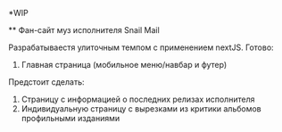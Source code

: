 \*WIP

\*\* Фан-сайт муз исполнителя Snail Mail

Разрабатываестя улиточным темпом с применением nextJS.
Готово:

1. Главная страница (мобильное меню/навбар и футер)

Предстоит сделать:

1. Страницу с информацией о последних релизах исполнителя
2. Индивидуальную страницу с вырезками из критики альбомов профильными изданиями
